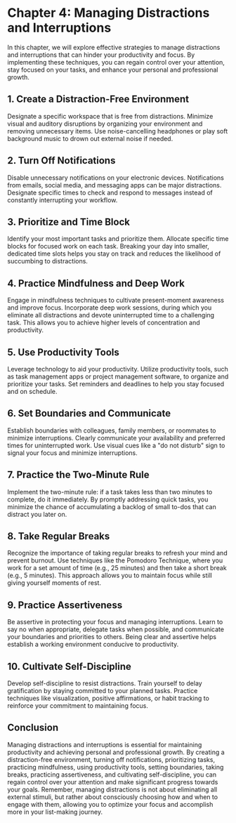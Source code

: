 Chapter 4: Managing Distractions and Interruptions
==================================================

In this chapter, we will explore effective strategies to manage distractions and interruptions that can hinder your productivity and focus. By implementing these techniques, you can regain control over your attention, stay focused on your tasks, and enhance your personal and professional growth.

**1. Create a Distraction-Free Environment**
--------------------------------------------

Designate a specific workspace that is free from distractions. Minimize visual and auditory disruptions by organizing your environment and removing unnecessary items. Use noise-cancelling headphones or play soft background music to drown out external noise if needed.

**2. Turn Off Notifications**
-----------------------------

Disable unnecessary notifications on your electronic devices. Notifications from emails, social media, and messaging apps can be major distractions. Designate specific times to check and respond to messages instead of constantly interrupting your workflow.

**3. Prioritize and Time Block**
--------------------------------

Identify your most important tasks and prioritize them. Allocate specific time blocks for focused work on each task. Breaking your day into smaller, dedicated time slots helps you stay on track and reduces the likelihood of succumbing to distractions.

**4. Practice Mindfulness and Deep Work**
-----------------------------------------

Engage in mindfulness techniques to cultivate present-moment awareness and improve focus. Incorporate deep work sessions, during which you eliminate all distractions and devote uninterrupted time to a challenging task. This allows you to achieve higher levels of concentration and productivity.

**5. Use Productivity Tools**
-----------------------------

Leverage technology to aid your productivity. Utilize productivity tools, such as task management apps or project management software, to organize and prioritize your tasks. Set reminders and deadlines to help you stay focused and on schedule.

**6. Set Boundaries and Communicate**
-------------------------------------

Establish boundaries with colleagues, family members, or roommates to minimize interruptions. Clearly communicate your availability and preferred times for uninterrupted work. Use visual cues like a "do not disturb" sign to signal your focus and minimize interruptions.

**7. Practice the Two-Minute Rule**
-----------------------------------

Implement the two-minute rule: if a task takes less than two minutes to complete, do it immediately. By promptly addressing quick tasks, you minimize the chance of accumulating a backlog of small to-dos that can distract you later on.

**8. Take Regular Breaks**
--------------------------

Recognize the importance of taking regular breaks to refresh your mind and prevent burnout. Use techniques like the Pomodoro Technique, where you work for a set amount of time (e.g., 25 minutes) and then take a short break (e.g., 5 minutes). This approach allows you to maintain focus while still giving yourself moments of rest.

**9. Practice Assertiveness**
-----------------------------

Be assertive in protecting your focus and managing interruptions. Learn to say no when appropriate, delegate tasks when possible, and communicate your boundaries and priorities to others. Being clear and assertive helps establish a working environment conducive to productivity.

**10. Cultivate Self-Discipline**
---------------------------------

Develop self-discipline to resist distractions. Train yourself to delay gratification by staying committed to your planned tasks. Practice techniques like visualization, positive affirmations, or habit tracking to reinforce your commitment to maintaining focus.

**Conclusion**
--------------

Managing distractions and interruptions is essential for maintaining productivity and achieving personal and professional growth. By creating a distraction-free environment, turning off notifications, prioritizing tasks, practicing mindfulness, using productivity tools, setting boundaries, taking breaks, practicing assertiveness, and cultivating self-discipline, you can regain control over your attention and make significant progress towards your goals. Remember, managing distractions is not about eliminating all external stimuli, but rather about consciously choosing how and when to engage with them, allowing you to optimize your focus and accomplish more in your list-making journey.
